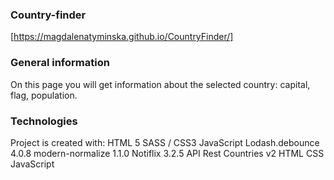 ### Country-finder 
[https://magdalenatyminska.github.io/CountryFinder/]

### General information
On this page you will get information about the selected country: capital, flag, population.

### Technologies
Project is created with:
HTML 5
SASS / CSS3
JavaScript
Lodash.debounce 4.0.8
modern-normalize 1.1.0
Notiflix 3.2.5
API Rest Countries v2
HTML  CSS  JavaScript
